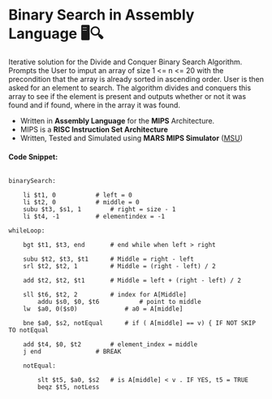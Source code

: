 # Binary Search in Assembly Language 🖥️🔍

Iterative solution for the Divide and Conquer Binary Search Algorithm. Prompts the User to imput an array of size 1 &lt;= n &lt;= 20 with the precondition that the array is already sorted in ascending order. User is then asked for an element to search. The algorithm divides and conquers this array to see if the element is present and outputs whether or not it was found and if found, where in the array it was found.

- Written in **Assembly Language** for the **MIPS** Architecture.
- MIPS is a **RISC Instruction Set Architecture**
- Written, Tested and Simulated using **MARS MIPS Simulator** ([MSU](http://courses.missouristate.edu/kenvollmar/mars/))

#### Code Snippet:

```assembly

binarySearch:
	
	li $t1, 0 			# left = 0
	li $t2, 0 			# middle = 0
	subu $t3, $s1, 1 		# right = size - 1 
	li $t4, -1 			# elementindex = -1
	
whileLoop: 

	bgt $t1, $t3, end 		# end while when left > right
	
	subu $t2, $t3, $t1 		# Middle = right - left
	srl $t2, $t2, 1 		# Middle = (right - left) / 2
	
	add $t2, $t2, $t1	 	# Middle = left + (right - left) / 2
	
	sll $t6, $t2, 2    		# index for A[Middle]
        addu $s0, $0, $t6       	# point to middle
	lw  $a0, 0($s0)         	# a0 = A[middle]
		
	bne $a0, $s2, notEqual 		# if ( A[middle] == v) { IF NOT SKIP TO notEqual
		
	add $t4, $0, $t2 		# element_index = middle
	j end 				# BREAK
	
	notEqual:
	
		slt $t5, $a0, $s2 	# is A[middle] < v . IF YES, t5 = TRUE
		beqz $t5, notLess

```
